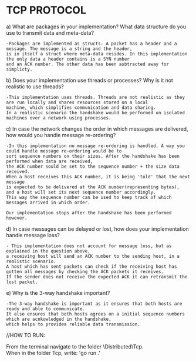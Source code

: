 # TCP PROTOCOL

a) What are packages in your implementation? What data structure do you use to transmit data and meta-data?

    -Packages are implemented as structs. A packet has a header and a message. The message is a string and the header,
    is in itself a struct where meta-data resides. In this implementation the only data a header contains is a SYN number
    and an ACK number. The other data has been asbtracted away for simplicty.

b) Does your implementation use threads or processes? Why is it not realistic to use threads?

    -This implementation uses threads. Threads are not realistic as they are run locally and shares resources stored on a local
    machine, which simplifies communication and data sharing. 
    In a realistic scenario the handshake would be performed on isolated machines over a network using processes.

c) In case the network changes the order in which messages are delivered, how would you handle message re-ordering?

    -In this implementation no message re-ordering is handled. A way you could handle message re-ordering would be to 
    sort sequence numbers on their sizes. After the handshake has been performed when data are received, 
    the ACK number sould be set to the sequence number + the size data received. 
    When a host receives this ACK number, it is being 'told' that the next message 
    is expected to be delivered at the ACK number(representing bytes), 
    and a host will set its next sequence number accordingly. 
    This way the sequence number can be used to keep track of which messages arrived in which order.

    Our implementation stops after the handshake has been performed however.

d) In case messages can be delayed or lost, how does your implementation handle message loss?

    - This implementation does not account for message loss, but as explained in the question above, 
    a receiving host will send an ACK number to the sending host, in a realistic scenario. 
    A host which has sent packets can check if the receiving host has gotten all messages by checking the ACK packets it receives.
    If the sender does not receive the expected ACK it can retransmit the lost packet.

e) Why is the 3-way handshake important?

    -The 3-way handshake is important as it ensures that both hosts are ready and able to communicate.
    It also ensures that both hosts agrees on a initial sequence numbers which are acnkowledged in the handshake, 
    which helps to providea reliable data transmission.

    
//HOW TO RUN:

From the terminal navigate to the folder \Distributed\Tcp.   
When in the folder Tcp, write: 'go run .'
